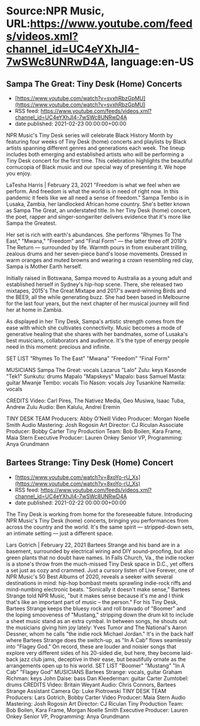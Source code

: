 # Source:NPR Music, URL:https://www.youtube.com/feeds/videos.xml?channel_id=UC4eYXhJI4-7wSWc8UNRwD4A, language:en-US

## Sampa The Great: Tiny Desk (Home) Concerts
 - [https://www.youtube.com/watch?v=svxhRbzGpMU](https://www.youtube.com/watch?v=svxhRbzGpMU)
 - RSS feed: https://www.youtube.com/feeds/videos.xml?channel_id=UC4eYXhJI4-7wSWc8UNRwD4A
 - date published: 2021-02-23 00:00:00+00:00

NPR Music's Tiny Desk series will celebrate Black History Month by featuring four weeks of Tiny Desk (home) concerts and playlists by Black artists spanning different genres and generations each week. The lineup includes both emerging and established artists who will be performing a Tiny Desk concert for the first time. This celebration highlights the beautiful cornucopia of Black music and our special way of presenting it. We hope you enjoy.

LaTesha Harris | February 23, 2021
"Freedom is what we feel when we perform. And freedom is what the world is in need of right now. In this pandemic it feels like we all need a sense of freedom." Sampa Tembo is in Lusaka, Zambia, her landlocked African home country. She's better known as Sampa The Great, an understated title. In her Tiny Desk (home) concert, the poet, rapper and singer-songwriter delivers evidence that it's more like Sampa the Greatest.

Her set is rich with earth's abundances. She performs "Rhymes To The East," "Mwana," "Freedom" and "Final Form" — the latter three off 2019's The Return — surrounded by life. Warmth pours in from exuberant trilling, zealous drums and her seven-piece band's loose movements. Dressed in warm oranges and muted browns and wearing a crown resembling red clay, Sampa is Mother Earth herself.

Initially raised in Botswana, Sampa moved to Australia as a young adult and established herself in Sydney's hip-hop scene. There, she released two mixtapes, 2015's The Great Mixtape and 2017's award-winning Birds and the BEE9, all the while generating buzz. She had been based in Melbourne for the last four years, but the next chapter of her musical journey will find her at home in Zambia.

As displayed in her Tiny Desk, Sampa's artistic strength comes from the ease with which she cultivates connectivity. Music becomes a mode of generative healing that she shares with her bandmates, some of Lusaka's best musicians, collaborators and audience. It's the type of energy people need in this moment: precious and infinite.

SET LIST
"Rhymes To The East"
"Mwana"
"Freedom"
"Final Form"

MUSICIANS
Sampa The Great: vocals
Lazarus "Lalo" Zulu: keys
Kasonde "Tek1" Sunkutu: drums
Mapalo "Mapskeys" Mapalo: bass
Samuel Masta: guitar
Mwanje Tembo: vocals
Tio Nason: vocals
Joy Tusankine Namwila: vocals

CREDITS
Video: Carl Pires, The Nativez Media, Geo Musiwa, Isaac Tuba, Andrew Zulu
Audio: Ben Kalulu, Andrei Eremin

TINY DESK TEAM
Producers: Abby O'Neill
Video Producer: Morgan Noelle Smith
Audio Mastering: Josh Rogosin
Art Director: CJ Riculan
Associate Producer: Bobby Carter
Tiny Production Team: Bob Boilen, Kara Frame, Maia Stern
Executive Producer: Lauren Onkey
Senior VP, Programming: Anya Grundmann

## Bartees Strange: Tiny Desk (Home) Concert
 - [https://www.youtube.com/watch?v=8xoYo-rU_Xs](https://www.youtube.com/watch?v=8xoYo-rU_Xs)
 - RSS feed: https://www.youtube.com/feeds/videos.xml?channel_id=UC4eYXhJI4-7wSWc8UNRwD4A
 - date published: 2021-02-22 00:00:00+00:00

The Tiny Desk is working from home for the foreseeable future. Introducing NPR Music's Tiny Desk (home) concerts, bringing you performances from across the country and the world. It's the same spirit — stripped-down sets, an intimate setting — just a different space.

Lars Gotrich | February 22, 2021
Bartees Strange and his band are in a basement, surrounded by electrical wiring and DIY sound-proofing, but also green plants that no doubt have names. In Falls Church, Va., the indie rocker is a stone's throw from the much-missed Tiny Desk space in D.C., yet offers a set just as cozy and crammed.
Just a cursory listen of Live Forever, one of NPR Music's 50 Best Albums of 2020, reveals a seeker with several destinations in mind: hip-hop bombast meets sprawling indie-rock riffs and mind-numbing electronic beats. "Sonically it doesn't make sense," Bartees Strange told NPR Music, "but it makes sense because it's me and I think that's like an important part of music – the person."
For his Tiny Desk, Bartees Strange keeps the bluesy rock and roll bravado of "Boomer" and the loping smooveness of "Mustang," stripping down the drum kit to include a sheet music stand as an extra cymbal. In between songs, he shouts out the musicians giving him joy lately: Yves Tumor and The National's Aaron Dessner, whom he calls "the indie rock Michael Jordan."
It's in the back half where Bartees Strange does the switch-up, as "In A Cab" flows seamlessly into "Flagey God." On record, these are louder and noisier songs that explore very different sides of his 20-sided die, but here, they become laid-back jazz club jams, deceptive in their ease, but beautifully ornate as the arrangements open up to his world.
SET LIST
"Boomer"
"Mustang"
"In A Cab"
"Flagey God"
MUSICIANS
Bartees Strange: vocals, guitar
Graham Richman: keys
John Daise: bass
Dan Kleederman: guitar
Carter Zumtobel: drums
CREDITS
Video: Britain Weyant
Audio: Chris Connors, Bartees Strange
Assistant Camera Op: Luke Piotrowski
TINY DESK TEAM
Producers: Lars Gotrich, Bobby Carter
Video Producer: Maia Stern
Audio Mastering: Josh Rogosin
Art Director: CJ Riculan
Tiny Production Team: Bob Boilen, Kara Frame, Morgan Noelle Smith
Executive Producer: Lauren Onkey
Senior VP, Programming: Anya Grundmann

